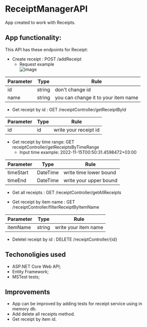 # ReceiptManagerAPI
 
App created to work with Receipts. <br>

## App functionality: <br>
 This API has these endpoints for Receipt:
  * Create receipt : POST /addReceipt<br>
     * Request example<br>
   ![image](https://user-images.githubusercontent.com/108615436/201788562-ab1afeaf-7819-49ee-8fdb-3064ed24c088.png)

 | Parameter      | Type          | Rule                               |
 | -------------  | ------------- | -----------------------------------|
 | id             | string        | don't change id                    |
 | name           | string        |you can change it to your item name |

 * Get receipt by id : GET /receiptController/getReceiptById<br>
 
 | Parameter      | Type          | Rule                               |
 | -------------  | ------------- | -----------------------------------|
 | id             | id        | write your receipt id                    |
 
  * Get receipt by time range: GET receiptController/getReceiptsByTimeRange<br>
    * Input time example:  2022-11-15T00:50:31.4598472+03:00
   
 | Parameter      | Type          | Rule                               |
 | -------------  | ------------- | -----------------------------------|
 | timeStart           | DateTime       | write time lower bound               |     
  | timeEnd            | DateTime        | write your upper bound               |   
  
  * Get all receipts : GET /receiptController/getAllReceipts<br>

 * Get receipt by item name : GET /receiptController/filterReceiptByItemName<br>
 
 | Parameter      | Type          | Rule                               |
 | -------------  | ------------- | -----------------------------------|
 | itemName             | string        | write your item name                    |
 
 * Deletel receipt by id : DELETE /receiptController/{id}<br>
 ## Techonoligies used
 * ASP.NET Core Web API;
* Entity Framework;
* MSTest tests;
 ## Improvements
 * App can be improved by adding tests for receipt service using in memory db.<br>
 * Add delete all receipts method. <br>
 * Get receipt by item id. <br>

